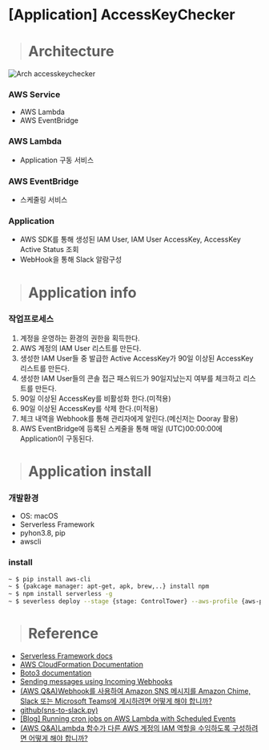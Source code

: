 [Application] AccessKeyChecker 
===

> # Architecture
![Arch accesskeychecker](../img/accesskeychecker.png)

### AWS Service
- AWS Lambda
- AWS EventBridge

### AWS Lambda
- Application 구동 서비스

### AWS EventBridge
- 스케줄링 서비스

### Application
- AWS SDK를 통해 생성된 IAM User, IAM User AccessKey, AccessKey Active Status 조회
- WebHook을 통해 Slack 알람구성

> # Application info

### 작업프로세스
1. 계정을 운영하는 환경의 권한을 획득한다.
2. AWS 계정의 IAM User 리스트를 만든다.
3. 생성한 IAM User들 중 발급한 Active AccessKey가 90일 이상된 AccessKey 리스트를 만든다.
4. 생성한 IAM User들의 콘솔 접근 패스워드가 90일지났는지 여부를 체크하고 리스트를 만든다.
5. 90일 이상된 AccessKey를 비활성화 한다.(미적용)
6. 90일 이상된 AccessKey를 삭제 한다.(미적용)
7. 체크 내역을 Webhook를 통해 관리자에게 알린다.(메신저는 Dooray 활용)
8. AWS EventBridge에 등록된 스케줄을 통해 매일 (UTC)00:00:00에 Application이 구동된다.

> # Application install
### 개발환경
- OS: macOS
- Serverless Framework
- pyhon3.8, pip
- awscli

### install

```bash
~ $ pip install aws-cli
~ $ {pakcage manager: apt-get, apk, brew,..} install npm
~ $ npm install serverless -g
~ $ severless deploy --stage {stage: ControlTower} --aws-profile {aws-profile: ControlTower-role-aws-profile-name}
```

> # Reference
- [Serverless Framework docs](https://www.serverless.com/framework/docs/providers/aws/guide/)
- [AWS CloudFormation Documentation](https://docs.aws.amazon.com/cloudformation/index.html)
- [Boto3 documentation](https://boto3.amazonaws.com/v1/documentation/api/latest/index.html)
- [Sending messages using Incoming Webhooks](https://api.slack.com/messaging/webhooks)
- [(AWS Q&A)Webhook를 사용하여 Amazon SNS 메시지를 Amazon Chime, Slack 또는 Microsoft Teams에 게시하려면 어떻게 해야 합니까?](https://aws.amazon.com/ko/premiumsupport/knowledge-center/sns-lambda-webhooks-chime-slack-teams/)
- [github(sns-to-slack.py)](https://gist.github.com/hayd/234c3097f607a32f217178322bdf4e75)
- [[Blog] Running cron jobs on AWS Lambda with Scheduled Events](https://eqolot.com/technologie/blog/running-cron-jobs-on-aws-lambda-with-scheduled-events)
- [(AWS Q&A)Lambda 함수가 다른 AWS 계정의 IAM 역할을 수임하도록 구성하려면 어떻게 해야 합니까?](https://aws.amazon.com/ko/premiumsupport/knowledge-center/lambda-function-assume-iam-role/)
